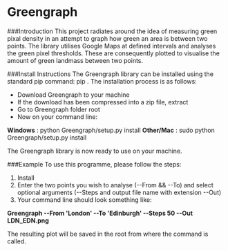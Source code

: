 Greengraph
=============================================

###Introduction
This project radiates around the idea of measuring green pixal density in an attempt to graph how green an area is between two points. The library utilises Google Maps at defined intervals and analyses the green pixel thresholds. These are consequently plotted to visualise the amount of green landmass between two points. 

###Install Instructions
The Greengraph library can be installed using the standard pip command: pip <library>. The installation process is as follows:
- Download Greengraph to your machine
- If the download has been compressed into a zip file, extract
- Go to Greengraph folder root
- Now on your command line: 

**Windows**    : python Greengraph/setup.py install
**Other/Mac**  : sudo python Greengraph/setup.py install

The Greengraph library is now ready to use on your machine.

###Example
To use this programme, please follow the steps:

1. Install
2. Enter the two points you wish to analyse (--From && --To) and select optional arguments (--Steps and output file name with extension --Out)
3. Your command line should look something like: 

**Greengraph --From 'London' --To 'Edinburgh' --Steps 50 --Out LDN_EDN.png**

The resulting plot will be saved in the root from where the command is called.